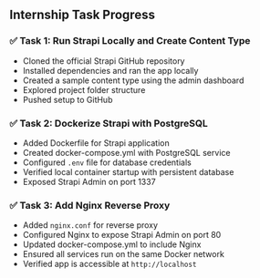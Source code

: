 ## Internship Task Progress

### ✅ Task 1: Run Strapi Locally and Create Content Type
- Cloned the official Strapi GitHub repository
- Installed dependencies and ran the app locally
- Created a sample content type using the admin dashboard
- Explored project folder structure
- Pushed setup to GitHub

### ✅ Task 2: Dockerize Strapi with PostgreSQL
- Added Dockerfile for Strapi application
- Created docker-compose.yml with PostgreSQL service
- Configured `.env` file for database credentials
- Verified local container startup with persistent database
- Exposed Strapi Admin on port 1337

### ✅ Task 3: Add Nginx Reverse Proxy
- Added `nginx.conf` for reverse proxy
- Configured Nginx to expose Strapi Admin on port 80
- Updated docker-compose.yml to include Nginx
- Ensured all services run on the same Docker network
- Verified app is accessible at `http://localhost`
